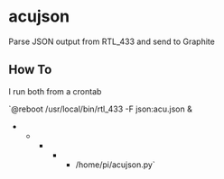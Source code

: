 # acujson

Parse JSON output from RTL_433 and send to Graphite


## How To
I run both from a crontab 

`@reboot /usr/local/bin/rtl_433 -F json:acu.json & 
* * * * * /home/pi/acujson.py`
